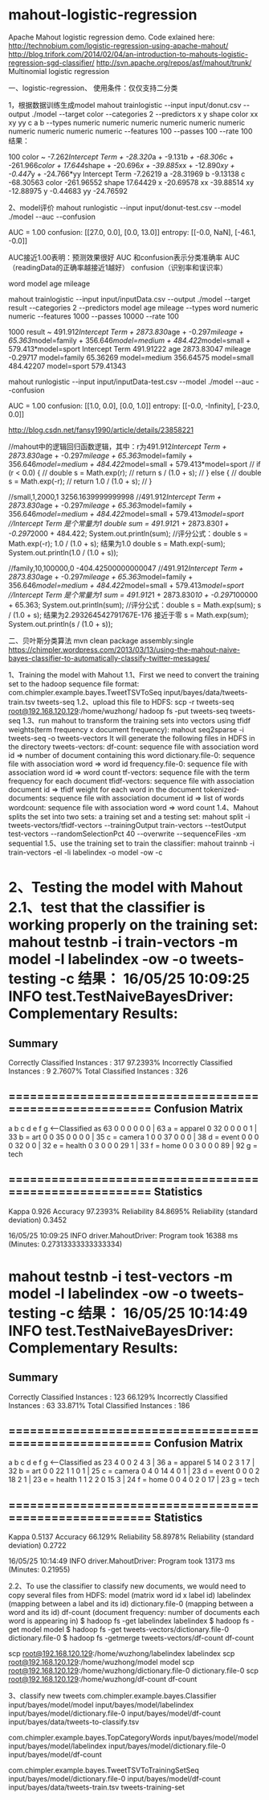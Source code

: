 # mahout-logistic-regression
Apache Mahout logistic regression demo. Code exlained here:
http://technobium.com/logistic-regression-using-apache-mahout/
http://blog.trifork.com/2014/02/04/an-introduction-to-mahouts-logistic-regression-sgd-classifier/
http://svn.apache.org/repos/asf/mahout/trunk/
Multinomial logistic regression

一、logistic-regression、
使用条件：仅仅支持二分类

1，根据数据训练生成model
mahout trainlogistic --input input/donut.csv --output ./model --target color --categories 2 --predictors x y shape color xx xy yy c a b --types numeric numeric numeric numeric numeric numeric numeric numeric numeric numeric --features 100 --passes 100 --rate 100
结果：

100
color ~
-7.262*Intercept Term + -28.320*a + -9.131*b + -68.306*c + -261.966*color + 17.644*shape + -20.696*x + -39.885*xx + -12.890*xy + -0.447*y + -24.766*yy
      Intercept Term -7.26219
                   a -28.31969
                   b -9.13138
                   c -68.30563
               color -261.96552
               shape 17.64429
                   x -20.69578
                  xx -39.88514
                  xy -12.88975
                   y -0.44683
                  yy -24.76592


2、model评价
mahout runlogistic --input input/donut-test.csv --model ./model --auc --confusion

AUC = 1.00
confusion: [[27.0, 0.0], [0.0, 13.0]]
entropy: [[-0.0, NaN], [-46.1, -0.0]]

AUC接近1.00表明：预测效果很好
AUC 和confusion表示分类准确率 AUC（readingData的正确率越接近1越好） confusion（识别率和误识率）

word
model age mileage

mahout trainlogistic --input input/inputData.csv --output ./model --target result --categories 2 --predictors model age mileage --types word numeric numeric --features 1000 --passes 10000 --rate 100

1000
result ~
491.912*Intercept Term + 2873.830*age + -0.297*mileage + 65.363*model=family + 356.646*model=medium + 484.422*model=small + 579.413*model=sport
      Intercept Term 491.91222
                 age 2873.83047
             mileage -0.29717
        model=family 65.36269
        model=medium 356.64575
         model=small 484.42207
         model=sport 579.41343

mahout runlogistic --input input/inputData-test.csv --model ./model --auc --confusion

AUC = 1.00
confusion: [[1.0, 0.0], [0.0, 1.0]]
entropy: [[-0.0, -Infinity], [-23.0, 0.0]]


http://blog.csdn.net/fansy1990/article/details/23858221

//mahout中的逻辑回归函数逻辑，其中：r为491.912*Intercept Term + 2873.830*age + -0.297*mileage + 65.363*model=family + 356.646*model=medium + 484.422*model=small + 579.413*model=sport
//        if (r < 0.0) {
//            double s = Math.exp(r);
//            return s / (1.0 + s);
//        } else {
//            double s = Math.exp(-r);
//            return 1.0 / (1.0 + s);
//        }

//small,1,2000,1  3256.1639999999998
//491.912*Intercept Term + 2873.830*age + -0.297*mileage + 65.363*model=family + 356.646*model=medium + 484.422*model=small + 579.413*model=sport
//Intercept Term 是个常量为1
double sum = 491.912*1 + 2873.830*1 + -0.297*2000 + 484.422;
System.out.println(sum);
//评分公式：double s = Math.exp(-r); 1.0 / (1.0 + s);  结果为1.0
double s = Math.exp(-sum);
System.out.println(1.0 / (1.0 + s));

//family,10,100000,0  -404.42500000000047
//491.912*Intercept Term + 2873.830*age + -0.297*mileage + 65.363*model=family + 356.646*model=medium + 484.422*model=small + 579.413*model=sport
//Intercept Term 是个常量为1
sum = 491.912*1 + 2873.830*10 + -0.297*100000 + 65.363;
System.out.println(sum);
//评分公式：double s = Math.exp(sum); s / (1.0 + s);  结果为2.293264542791767E-176 接近于零
s = Math.exp(sum);
System.out.println(s / (1.0 + s));



二、贝叶斯分类算法
mvn clean package assembly:single
https://chimpler.wordpress.com/2013/03/13/using-the-mahout-naive-bayes-classifier-to-automatically-classify-twitter-messages/

1、Training the model with Mahout
1.1、First we need to convert the training set to the hadoop sequence file format:
com.chimpler.example.bayes.TweetTSVToSeq input/bayes/data/tweets-train.tsv tweets-seq
1.2、upload this file to HDFS:
scp -r tweets-seq root@192.168.120.129:/home/wuzhong/
hadoop fs -put tweets-seq tweets-seq
1.3、run mahout to transform the training sets into vectors using tfidf weights(term frequency x document frequency):
mahout seq2sparse -i tweets-seq -o tweets-vectors
    It will generate the following files in HDFS in the directory tweets-vectors:
        df-count: sequence file with association word id => number of document containing this word
        dictionary.file-0: sequence file with association word => word id
        frequency.file-0: sequence file with association word id => word count
        tf-vectors: sequence file with the term frequency for each document
        tfidf-vectors: sequence file with association document id => tfidf weight for each word in the document
        tokenized-documents: sequence file with association document id => list of words
        wordcount: sequence file with association word => word count
1.4、Mahout splits the set into two sets: a training set and a testing set:
mahout split -i tweets-vectors/tfidf-vectors --trainingOutput train-vectors --testOutput test-vectors --randomSelectionPct 40 --overwrite --sequenceFiles -xm sequential
1.5、use the training set to train the classifier:
mahout trainnb -i train-vectors -el -li labelindex -o model -ow -c

2、Testing the model with Mahout
2.1、test that the classifier is working properly on the training set:
mahout testnb -i train-vectors -m model -l labelindex -ow -o tweets-testing -c
结果：
16/05/25 10:09:25 INFO test.TestNaiveBayesDriver: Complementary Results:
=======================================================
Summary
-------------------------------------------------------
Correctly Classified Instances          :        317       97.2393%
Incorrectly Classified Instances        :          9        2.7607%
Total Classified Instances              :        326

=======================================================
Confusion Matrix
-------------------------------------------------------
a       b       c       d       e       f       g       <--Classified as
63      0       0       0       0       0       0        |  63          a     = apparel
0       32      0       0       0       0       1        |  33          b     = art
0       0       35      0       0       0       0        |  35          c     = camera
1       0       0       37      0       0       0        |  38          d     = event
0       0       0       0       32      0       0        |  32          e     = health
0       3       0       0       0       29      1        |  33          f     = home
0       0       3       0       0       0       89       |  92          g     = tech

=======================================================
Statistics
-------------------------------------------------------
Kappa                                        0.926
Accuracy                                   97.2393%
Reliability                                84.8695%
Reliability (standard deviation)            0.3452

16/05/25 10:09:25 INFO driver.MahoutDriver: Program took 16388 ms (Minutes: 0.27313333333333334)


mahout testnb -i test-vectors -m model -l labelindex -ow -o tweets-testing -c
结果：
16/05/25 10:14:49 INFO test.TestNaiveBayesDriver: Complementary Results:
=======================================================
Summary
-------------------------------------------------------
Correctly Classified Instances          :        123        66.129%
Incorrectly Classified Instances        :         63        33.871%
Total Classified Instances              :        186

=======================================================
Confusion Matrix
-------------------------------------------------------
a       b       c       d       e       f       g       <--Classified as
23      4       0       0       2       4       3        |  36          a     = apparel
5       14      0       2       3       1       7        |  32          b     = art
0       0       22      1       1       0       1        |  25          c     = camera
0       4       0       14      4       0       1        |  23          d     = event
0       0       0       2       18      2       1        |  23          e     = health
1       1       2       2       0       15      3        |  24          f     = home
0       0       4       0       2       0       17       |  23          g     = tech

=======================================================
Statistics
-------------------------------------------------------
Kappa                                       0.5137
Accuracy                                    66.129%
Reliability                                58.8978%
Reliability (standard deviation)            0.2722

16/05/25 10:14:49 INFO driver.MahoutDriver: Program took 13173 ms (Minutes: 0.21955)

2.2、To use the classifier to classify new documents, we would need to copy several files from HDFS:
    model (matrix word id x label id)
    labelindex (mapping between a label and its id)
    dictionary.file-0 (mapping between a word and its id)
    df-count (document frequency: number of documents each word is appearing in)
$ hadoop fs -get labelindex labelindex
$ hadoop fs -get model model
$ hadoop fs -get tweets-vectors/dictionary.file-0 dictionary.file-0
$ hadoop fs -getmerge tweets-vectors/df-count df-count

scp root@192.168.120.129:/home/wuzhong/labelindex labelindex
scp root@192.168.120.129:/home/wuzhong/model model
scp root@192.168.120.129:/home/wuzhong/dictionary.file-0 dictionary.file-0
scp root@192.168.120.129:/home/wuzhong/df-count df-count

3、classify new tweets
com.chimpler.example.bayes.Classifier input/bayes/model/model input/bayes/model/labelindex input/bayes/model/dictionary.file-0 input/bayes/model/df-count input/bayes/data/tweets-to-classify.tsv

com.chimpler.example.bayes.TopCategoryWords input/bayes/model/model input/bayes/model/labelindex input/bayes/model/dictionary.file-0 input/bayes/model/df-count

com.chimpler.example.bayes.TweetTSVToTrainingSetSeq input/bayes/model/dictionary.file-0 input/bayes/model/df-count input/bayes/data/tweets-train.tsv  tweets-training-set